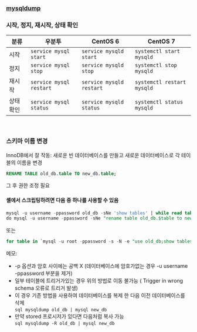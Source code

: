 ### [mysqldump](./mysqldump/README.md)

### 시작, 정지, 재시작, 상태 확인
|분류|우분투|CentOS 6|CentOS 7|
|-|-|-|-|
|시작|`service mysql start`|`service mysqld start`|`systemctl start mysqld`|
|정지|`service mysql stop`|`service mysqld stop`|`systemctl stop mysqld`|
|재시작|`service mysql restart`|`service mysqld restart`|`systemctl restart mysqld`|
|상태 확인|`service mysql status`|`service mysqld status`|`systemctl status mysqld`|

<br>

### 스키마 이름 변경
InnoDB에서 잘 작동: 새로운 빈 데이터베이스를 만들고 새로운 데이터베이스로 각 테이블의 이름을 변경
```sql
RENAME TABLE old_db.table TO new_db.table;
```
그 후 권한 조정 필요

#### 셸에서 스크립팅하려면 다음 중 하나를 사용할 수 있음
```sql
mysql -u username -ppassword old_db -sNe 'show tables' | while read table; \ 
do mysql -u username -ppassword -sNe "rename table old_db.$table to new_db.$table"; done
```
또는
```sql
for table in `mysql -u root -ppassword -s -N -e "use old_db;show tables from old_db;"`; do mysql -u root -ppassword -s -N -e "use old_db;rename table old_db.$table to new_db.$table;"; done;
```
메모:  
* -p 옵션과 암호 사이에는 공백 X (데이터베이스에 암호가없는 경우 -u username -ppassword 부분을 제거)  
* 일부 테이블에 트리거가있는 경우 위의 방법로 이동 불가능 ( Trigger in wrong schema 오류로 트리거 발생)  
* 이 경우 기존 방법을 사용하여 데이터베이스를 복제 한 다음 이전 데이터베이스를 삭제  
```sql mysqldump old_db | mysql new_db```
* 만약 stored 프로시저가 있다면 다음처럼 복사 가능  
```sql mysqldump -R old_db | mysql new_db```

